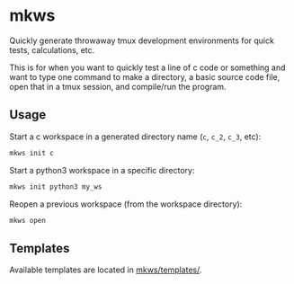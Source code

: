 # mkws

Quickly generate throwaway tmux development environments for quick tests,
calculations, etc.

This is for when you want to quickly test a line of c code or something and
want to type one command to make a directory, a basic source code file, open
that in a tmux session, and compile/run the program.

## Usage

Start a c workspace in a generated directory name (`c`, `c_2`, `c_3`, etc):

```bash
mkws init c
```

Start a python3 workspace in a specific directory:

```bash
mkws init python3 my_ws
```

Reopen a previous workspace (from the workspace directory):

```bash
mkws open
```

## Templates

Available templates are located in [mkws/templates/](mkws/templates/).
